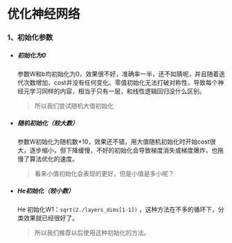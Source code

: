 # 优化神经网络

### 1、初始化参数

- ##### 初始化为0

  参数W和b均初始化为0，效果很不好，准确率一半，还不如猜呢，并且随着迭代次数增加，cost并没有任何变化。零值初始化无法打破对称性，导致每个神经元学习同样的内容，相当于只有一层，和线性逻辑回归没什么区别。

  > 所以我们尝试随机大值初始化

- ##### 随机初始化（较大数）

  参数W初始化为随机数*10，效果还不错，用大值随机初始化时开始cost很大，逐步缩小，但下降缓慢，不好的初始化会导致梯度消失或梯度爆炸，也拖慢了算法优化的速度。

  > 看来小值初始化会表现的更好，但是小值是多小呢？

- ##### He初始化（较小数）

  He 初始化W1：`sqrt(2./layers_dims[1-1])` ，这种方法在不多的循环下，分类效果就已经很好了。

  > 所以我们推荐以后使用这种初始化的方法。

